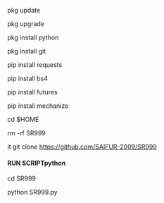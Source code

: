 pkg update

pkg upgrade

pkg install python

pkg install git

pip install requests

pip install bs4

pip install futures

pip install mechanize

cd $HOME

rm -rf SR999

it git clone https://github.com/SAIFUR-2009/SR999

#### RUN SCRIPTpython

cd SR999

python SR999.py
